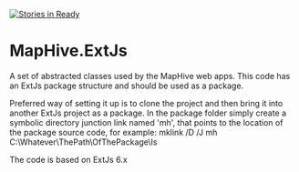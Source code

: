 [![Stories in Ready](https://badge.waffle.io/cartomatic/MapHive.ExtJs.png?label=ready&title=Ready)](https://waffle.io/cartomatic/MapHive.ExtJs)
# MapHive.ExtJs

A set of abstracted classes used by the MapHive web apps.
This code has an ExtJs package structure and should be used as a package.

Preferred way of setting it up is to clone the project and then bring it into another ExtJs project as a package.
In the package folder simply create a symbolic directory junction link named 'mh', that points to the location of the package source code, for example:
mklink /D /J mh C:\Whatever\ThePath\OfThePackage\Is

The code is based on ExtJs 6.x

